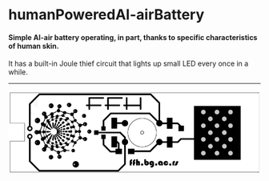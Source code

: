 # humanPoweredAl-airBattery
<h4>Simple Al-air battery operating, in part, thanks to specific characteristics of human skin.</h4>

It has a built-in Joule thief circuit that lights up small LED every once in a while.

<hr>

<p align="center">
  <a href="https://github.com/Nikolichnik"><img src="https://raw.githubusercontent.com/Nikolichnik/humanPoweredAl-airBattery/master/HPAl-air_FFH.png"></a>
</p>
